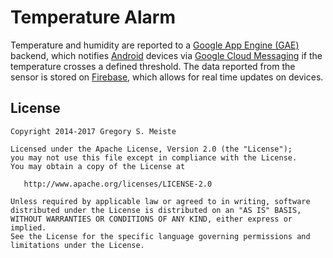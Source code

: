 # Temperature Alarm

Temperature and humidity are reported to a [Google App Engine (GAE)][1]
backend, which notifies [Android][2] devices via [Google Cloud Messaging][3]
if the temperature crosses a defined threshold. The data reported from the
sensor is stored on [Firebase][4], which allows for real time updates on
devices.

## License

    Copyright 2014-2017 Gregory S. Meiste

    Licensed under the Apache License, Version 2.0 (the "License");
    you may not use this file except in compliance with the License.
    You may obtain a copy of the License at

       http://www.apache.org/licenses/LICENSE-2.0

    Unless required by applicable law or agreed to in writing, software
    distributed under the License is distributed on an "AS IS" BASIS,
    WITHOUT WARRANTIES OR CONDITIONS OF ANY KIND, either express or implied.
    See the License for the specific language governing permissions and
    limitations under the License.


[1]: https://cloud.google.com/appengine/
[2]: http://www.android.com/
[3]: https://developers.google.com/cloud-messaging/
[4]: https://www.firebase.com/